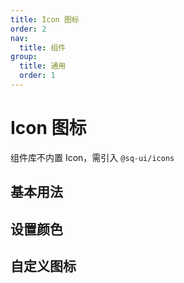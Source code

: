 ```yaml
---
title: Icon 图标
order: 2
nav:
  title: 组件
group:
  title: 通用
  order: 1
---
```


# Icon 图标

组件库不内置 Icon，需引入 `@sq-ui/icons`

## 基本用法

<code src="./demos/base.tsx"></code>

## 设置颜色

<code src="./demos/color.tsx"></code>

## 自定义图标

<code src="./demos/custom.tsx"></code>
